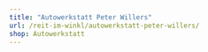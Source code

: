 ```yaml
---
title: "Autowerkstatt Peter Willers"
url: /reit-im-winkl/autowerkstatt-peter-willers/
shop: Autowerkstatt
---
```

